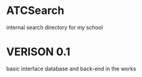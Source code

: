 # ATCSearch
internal search directory for my school

# VERISON 0.1
basic interface
database and back-end in the works
